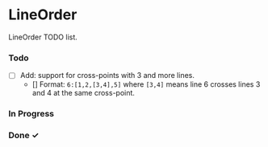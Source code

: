 # LineOrder

LineOrder TODO list.

### Todo

- [ ] Add: support for cross-points with 3 and more lines.
    - [] Format: `6:[1,2,[3,4],5]` where `[3,4]` means line 6 crosses lines 3 and 4 at the same cross-point.

### In Progress



### Done ✓


